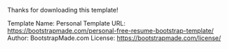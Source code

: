 





































































































Thanks for downloading this template!

Template Name: Personal
Template URL: https://bootstrapmade.com/personal-free-resume-bootstrap-template/
Author: BootstrapMade.com
License: https://bootstrapmade.com/license/
